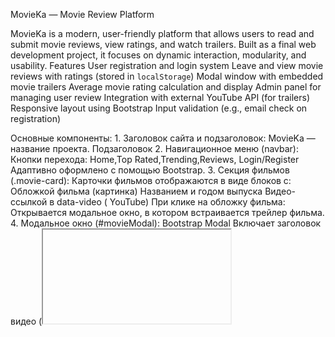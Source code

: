 MovieKa — Movie Review Platform

MovieKa is a modern, user-friendly platform that allows users to read and submit movie reviews, view ratings,
and watch trailers. Built as a final web development project, it focuses on dynamic interaction, modularity, and usability.
    Features
User registration and login system
Leave and view movie reviews with ratings (stored in `localStorage`)
Modal window with embedded movie trailers
Average movie rating calculation and display
Admin panel for managing user review
Integration with external YouTube API (for trailers)
Responsive layout using Bootstrap
Input validation (e.g., email check on registration)


Основные компоненты:
	1.	Заголовок сайта и подзаголовок:
	MovieKa — название проекта.
	Подзаголовок
	2.	Навигационное меню (navbar):
	 	Кнопки перехода:
	Home,Top Rated,Trending,Reviews, Login/Register
		Адаптивно оформлено с помощью Bootstrap.
	3.	Секция фильмов (.movie-card):
	Карточки фильмов отображаются в виде блоков с:
Обложкой фильма (картинка)
	Названием и годом выпуска
  Видео-ссылкой в data-video ( YouTube)
	При клике на обложку фильма:
	Открывается модальное окно, в котором встраивается трейлер фильма.
	4.	Модальное окно (#movieModal):
		Bootstrap Modal
		Включает заголовок видео (<iframe>)
	5.	Стилизация:
  style.css и Bootstrap
	6.	JS-функциональность (home.js):
    1) открытия трейлеров при клике на изображение фильма
	  2)Отображает трейлер в модальном окне
	  3)Автоматически останавливает видео при закрытии окна
	7.	Футер:
	 2025 MovieKa. Kadessova    <footer>  </footer>
